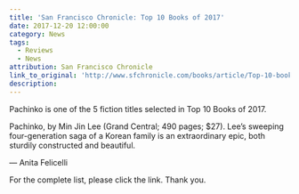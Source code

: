 ```yaml
---
title: 'San Francisco Chronicle: Top 10 Books of 2017'
date: 2017-12-20 12:00:00
category: News
tags:
  - Reviews
  - News
attribution: San Francisco Chronicle
link_to_original: 'http://www.sfchronicle.com/books/article/Top-10-books-of-2017-12445398.php'
description:
---
```



Pachinko is one of the 5 fiction titles selected in Top 10 Books of 2017.

Pachinko, by Min Jin Lee (Grand Central; 490 pages; $27). Lee’s sweeping four-generation saga of a Korean family is an extraordinary epic, both sturdily constructed and beautiful.

— Anita Felicelli

For the complete list, please click the link. Thank you.
